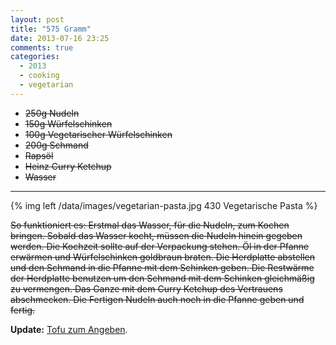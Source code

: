 ```yaml
---
layout: post
title: "575 Gramm"
date: 2013-07-16 23:25
comments: true
categories:
  - 2013
  - cooking
  - vegetarian
---
```

<del>
  <ul>
  <li>250g Nudeln</li>
  <del><li>150g Würfelschinken</li></del>
  <li>100g Vegetarischer Würfelschinken</li>
  <li>200g Schmand</li>
  <li>Rapsöl</li>
  <li>Heinz Curry Ketchup</li>
  <li>Wasser</li>
  </ul>
</del>

---

{% img left /data/images/vegetarian-pasta.jpg 430 Vegetarische Pasta %}

<del>
So funktioniert es: Erstmal das Wasser, für die Nudeln, zum Kochen
bringen. Sobald das Wasser kocht, müssen die Nudeln hinein gegeben
werden. Die Kochzeit sollte auf der Verpackung stehen. Öl in der
Pfanne erwärmen und Würfelschinken goldbraun braten. Die Herdplatte
abstellen und den Schmand in die Pfanne mit dem Schinken geben. Die
Restwärme der Herdplatte benutzen um den Schmand mit dem Schinken
gleichmäßig zu vermengen. Das Ganze mit dem Curry Ketchup des
Vertrauens abschmecken. Die Fertigen Nudeln auch noch in die Pfanne
geben und fertig.
</del>

**Update:** [Tofu zum Angeben](http://fotografiona.wordpress.com/2012/09/27/tofu-zum-angeben/).
